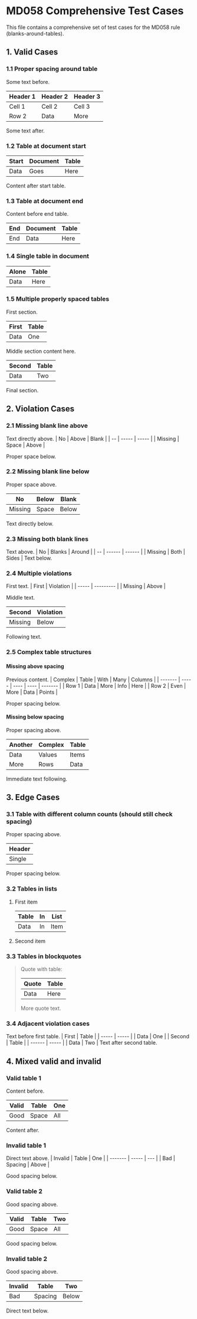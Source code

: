 # MD058 Comprehensive Test Cases

This file contains a comprehensive set of test cases for the MD058 rule (blanks-around-tables).

## 1. Valid Cases

### 1.1 Proper spacing around table

Some text before.

| Header 1 | Header 2 | Header 3 |
| -------- | -------- | -------- |
| Cell 1   | Cell 2   | Cell 3   |
| Row 2    | Data     | More     |

Some text after.

### 1.2 Table at document start

| Start | Document | Table |
| ----- | -------- | ----- |
| Data  | Goes     | Here  |

Content after start table.

### 1.3 Table at document end

Content before end table.

| End | Document | Table |
| --- | -------- | ----- |
| End | Data     | Here  |

### 1.4 Single table in document

| Alone | Table |
| ----- | ----- |
| Data  | Here  |

### 1.5 Multiple properly spaced tables

First section.

| First | Table |
| ----- | ----- |
| Data  | One   |

Middle section content here.

| Second | Table |
| ------ | ----- |
| Data   | Two   |

Final section.

## 2. Violation Cases

### 2.1 Missing blank line above
Text directly above.
| No | Above | Blank |
| -- | ----- | ----- |
| Missing | Space | Above |

Proper space below.

### 2.2 Missing blank line below

Proper space above.

| No | Below | Blank |
| -- | ----- | ----- |
| Missing | Space | Below |
Text directly below.

### 2.3 Missing both blank lines
Text above.
| No | Blanks | Around |
| -- | ------ | ------ |
| Missing | Both | Sides |
Text below.

### 2.4 Multiple violations

First text.
| First | Violation |
| ----- | --------- |
| Missing | Above |

Middle text.

| Second | Violation |
| ------ | --------- |
| Missing | Below |
Following text.

### 2.5 Complex table structures

#### Missing above spacing
Previous content.
| Complex | Table | With | Many | Columns |
| ------- | ----- | ---- | ---- | ------- |
| Row 1   | Data  | More | Info | Here    |
| Row 2   | Even  | More | Data | Points  |

Proper spacing below.

#### Missing below spacing

Proper spacing above.

| Another | Complex | Table |
| ------- | ------- | ----- |
| Data    | Values  | Items |
| More    | Rows    | Data  |
Immediate text following.

## 3. Edge Cases

### 3.1 Table with different column counts (should still check spacing)

Proper spacing above.

| Header |
| ------ |
| Single |

Proper spacing below.

### 3.2 Tables in lists

1. First item

   | Table | In | List |
   | ----- | -- | ---- |
   | Data  | In | Item |

2. Second item

### 3.3 Tables in blockquotes

> Quote with table:
>
> | Quote | Table |
> | ----- | ----- |
> | Data  | Here  |
>
> More quote text.

### 3.4 Adjacent violation cases
Text before first table.
| First | Table |
| ----- | ----- |
| Data  | One   |
| Second | Table |
| ------ | ----- |
| Data   | Two   |
Text after second table.

## 4. Mixed valid and invalid

### Valid table 1

Content before.

| Valid | Table | One |
| ----- | ----- | --- |
| Good  | Space | All |

Content after.

### Invalid table 1
Direct text above.
| Invalid | Table | One |
| ------- | ----- | --- |
| Bad | Spacing | Above |

Good spacing below.

### Valid table 2

Good spacing above.

| Valid | Table | Two |
| ----- | ----- | --- |
| Good  | Space | All |

Good spacing below.

### Invalid table 2

Good spacing above.

| Invalid | Table | Two |
| ------- | ----- | --- |
| Bad | Spacing | Below |
Direct text below.
